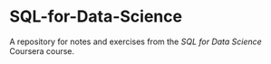 # SQL-for-Data-Science

A repository for notes and exercises from the _SQL for Data Science_ Coursera course. 